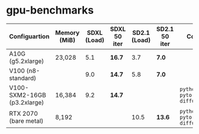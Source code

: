 # gpu-benchmarks



| Configuartion | Memory (MiB) | SDXL (Load) | SDXL 50 iter | SD2.1 (Load) | SD2.1 50 iter | Comments |
| -- | -- | -- | -- | -- | -- | -- |
| A10G (g5.2xlarge) | 23,028 | 5.1   | **16.7**   |  3.7   |  **7.0**  | |
| V100 (n8-standard) | | 9.0   | **14.7**   |  5.8  | **7.0** | | 
| V100-SXM2-16GB (p3.2xlarge) | 16,384 | 9.2 | **14.7** | | | `python==3.9` `pytorch==2.1.0`    `diffusers==0.25` |
| RTX 2070 (bare metal) | 8,192 | | | 10.5 | **13.6** | `python==3.11` `pytorch==2.1.0` `diffusers==0.25` | 
